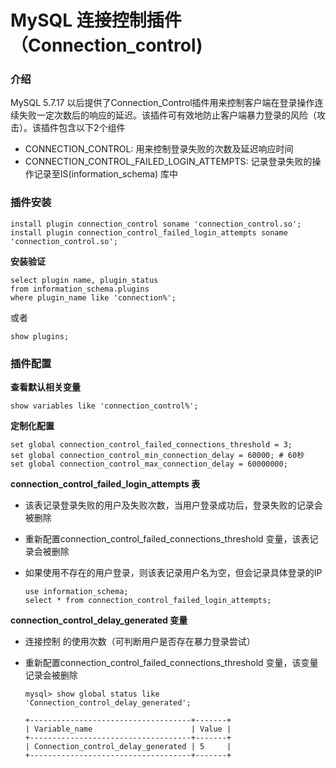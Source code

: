 # MySQL 连接控制插件（Connection_control)

### 介绍

MySQL 5.7.17 以后提供了Connection_Control插件用来控制客户端在登录操作连续失败一定次数后的响应的延迟。该插件可有效地防止客户端暴力登录的风险（攻击）。该插件包含以下2个组件

- CONNECTION_CONTROL: 用来控制登录失败的次数及延迟响应时间
- CONNECTION_CONTROL_FAILED_LOGIN_ATTEMPTS: 记录登录失败的操作记录至IS(information_schema) 库中

### 插件安装

```mysql
install plugin connection_control soname 'connection_control.so';
install plugin connection_control_failed_login_attempts soname 'connection_control.so';
```

**安装验证**

```mysql
select plugin name, plugin_status 
from information_schema.plugins
where plugin_name like 'connection%';
```

或者

```mysql
show plugins;
```

### 插件配置

**查看默认相关变量**

```mysql
show variables like 'connection_control%';
```

**定制化配置**

```mysql
set global connection_control_failed_connections_threshold = 3;
set global connection_control_min_connection_delay = 60000; # 60秒
set global connection_control_max_connection_delay = 60000000;
```

**connection_control_failed_login_attempts 表**

- 该表记录登录失败的用户及失败次数，当用户登录成功后，登录失败的记录会被删除

- 重新配置connection_control_failed_connections_threshold 变量，该表记录会被删除

- 如果使用不存在的用户登录，则该表记录用户名为空，但会记录具体登录的IP

  ```mysql
  use information_schema;
  select * from connection_control_failed_login_attempts;
  ```

**connection_control_delay_generated 变量**

- 连接控制 的使用次数（可判断用户是否存在暴力登录尝试）

- 重新配置connection_control_failed_connections_threshold 变量，该变量记录会被删除

  ```mysql
  mysql> show global status like 'Connection_control_delay_generated';
  
  +------------------------------------+-------+
  | Variable_name                      | Value |
  +------------------------------------+-------+
  | Connection_control_delay_generated | 5     |
  +------------------------------------+-------+
  ```

  

